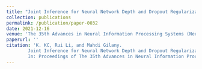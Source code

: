 ```yaml
---
title: "Joint Inference for Neural Network Depth and Dropout Regularization"
collection: publications
permalink: /publication/paper-0032
date: 2021-12-16
venue: 'The 35th Advances in Neural Information Processing Systems (NeurIPS 2021)'
paperurl: ''
citation: 'K. KC, Rui Li, and Mahdi Gilany.
        Joint Inference for Neural Network Depth and Dropout Regularization.
        In: Proceedings of The 35th Advances in Neural Information Processing Systems (NeurIPS 2021).'
---
```


